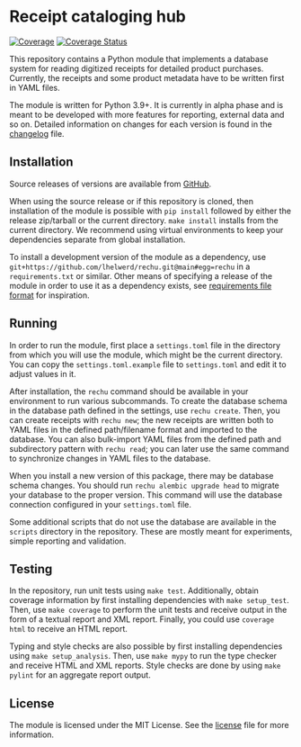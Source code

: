 # Receipt cataloging hub

[![Coverage](https://github.com/lhelwerd/rechu/actions/workflows/coverage.yml/badge.svg)](https://github.com/lhelwerd/rechu/actions/workflows/coverage.yml)
[![Coverage Status](https://coveralls.io/repos/github/lhelwerd/rechu/badge.svg?branch=main)](https://coveralls.io/github/lhelwerd/rechu?branch=main)

This repository contains a Python module that implements a database system for 
reading digitized receipts for detailed product purchases. Currently, the 
receipts and some product metadata have to be written first in YAML files.

The module is written for Python 3.9+. It is currently in alpha phase and is 
meant to be developed with more features for reporting, external data and so 
on. Detailed information on changes for each version is found in the 
[changelog](CHANGELOG.md) file.

## Installation

Source releases of versions are available from 
[GitHub](https://github.com/lhelwerd/rechu/tags).

When using the source release or if this repository is cloned, then 
installation of the module is possible with `pip install` followed by either 
the release zip/tarball or the current directory. `make install` installs from 
the current directory. We recommend using virtual environments to keep your 
dependencies separate from global installation.

To install a development version of the module as a dependency, use 
`git+https://github.com/lhelwerd/rechu.git@main#egg=rechu` in 
a `requirements.txt` or similar. Other means of specifying a release of the 
module in order to use it as a dependency exists, see [requirements file 
format](https://pip.pypa.io/en/stable/reference/requirements-file-format/) for 
inspiration.

## Running

In order to run the module, first place a `settings.toml` file in the directory 
from which you will use the module, which might be the current directory. You 
can copy the `settings.toml.example` file to `settings.toml` and edit it to 
adjust values in it.

After installation, the `rechu` command should be available in your environment 
to run various subcommands. To create the database schema in the database path 
defined in the settings, use `rechu create`. Then, you can create receipts with 
`rechu new`; the new receipts are written both to YAML files in the defined 
path/filename format and imported to the database. You can also bulk-import 
YAML files from the defined path and subdirectory pattern with `rechu read`; 
you can later use the same command to synchronize changes in YAML files to the 
database.

When you install a new version of this package, there may be database schema 
changes. You should run `rechu alembic upgrade head` to migrate your database 
to the proper version. This command will use the database connection configured 
in your `settings.toml` file.

Some additional scripts that do not use the database are available in the 
`scripts` directory in the repository. These are mostly meant for experiments, 
simple reporting and validation.

## Testing

In the repository, run unit tests using `make test`. Additionally, obtain 
coverage information by first installing dependencies with `make setup_test`. 
Then, use `make coverage` to perform the unit tests and receive output in the 
form of a textual report and XML report. Finally, you could use `coverage html` 
to receive an HTML report.

Typing and style checks are also possible by first installing dependencies 
using `make setup_analysis`. Then, use `make mypy` to run the type checker and 
receive HTML and XML reports. Style checks are done by using `make pylint` for 
an aggregate report output.

## License

The module is licensed under the MIT License. See the [license](LICENSE) file 
for more information.
